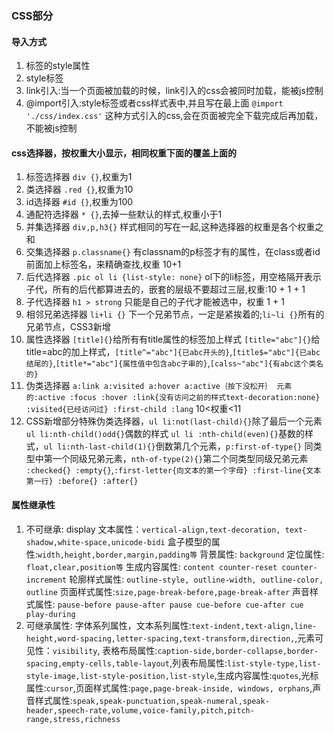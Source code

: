 ### CSS部分
#### 导入方式
1. 标签的style属性
2. style标签
3. link引入:当一个页面被加载的时候，link引入的css会被同时加载，能被js控制
4. @import引入:style标签或者css样式表中,并且写在最上面 `@import './css/index.css'` 这种方式引入的css,会在页面被完全下载完成后再加载，不能被js控制

#### css选择器，按权重大小显示，相同权重下面的覆盖上面的
1. 标签选择器 `div {}`,权重为1
2. 类选择器 `.red {}`,权重为10
3. id选择器 `#id {}`,权重为100
4. 通配符选择器 `* {}`,去掉一些默认的样式,权重小于1
5. 并集选择器 `div,p,h3{}` 样式相同的写在一起,这种选择器的权重是各个权重之和
6. 交集选择器 `p.classname{}` 有classnam的p标签才有的属性，在class或者id前面加上标签名，来精确查找,权重 10+1
7. 后代选择器 `.pic ol li {list-style: none}` ol下的li标签，用空格隔开表示子代，所有的后代都算进去的，嵌套的层级不要超过三层,权重:10 + 1 + 1
8. 子代选择器 `h1 > strong` 只能是自己的子代才能被选中，权重 1 + 1
9. 相邻兄弟选择器 `li+li {}` 下一个兄弟节点，一定是紧挨着的;`li~li {}`所有的兄弟节点，CSS3新增
10. 属性选择器 `[title]{}`给所有有title属性的标签加上样式  `[title="abc"]{}`给title=abc的加上样式，`[title^="abc"]{已abc开头的}`,`[title$="abc"]{已abc结尾的}`,`[title*="abc"]{属性值中包含abc子串的}`,`[calss~"abc"]{有abc这个类名的}`
11. 伪类选择器 `a:link a:visited a:hover a:active｛按下没松开｝ 元素的:active :focus :hover :link{没有访问之前的样式text-decoration:none} :visited{已经访问过} :first-child :lang` 10<权重<11
12. CSS新增部分特殊伪类选择器，`ul li:not(last-child){}`除了最后一个元素 `ul li:nth-child()odd{}`偶数的样式 `ul li :nth-child(even){}`基数的样式，`ul li:nth-last-child(1){}`倒数第几个元素，`p:first-of-type{}` 同类型中第一个同级兄弟元素，`nth-of-type(2){}`第二个同类型同级兄弟元素 `:checked{} :empty{}`,`:first-letter{向文本的第一个字母} :first-line{文本第一行} :before{} :after{}`

#### 属性继承性
1. 不可继承: display 文本属性：`vertical-align,text-decoration, text-shadow,white-space,unicode-bidi` 盒子模型的属性:`width,height,border,margin,padding等` 背景属性: `background` 定位属性: `float,clear,position等` 生成内容属性: `content counter-reset counter-increment` 轮廓样式属性: `outline-style, outline-width, outline-color, outline` 页面样式属性:`size,page-break-before,page-break-after` 声音样式属性: `pause-before pause-after pause cue-before cue-after cue play-during`
2. 可继承属性: 字体系列属性，文本系列属性:`text-indent,text-align,line-height,word-spacing,letter-spacing,text-transform,direction,`,元素可见性：`visibility`, 表格布局属性:`caption-side,border-collapse,border-spacing,empty-cells,table-layout`,列表布局属性:`list-style-type,list-style-image,list-style-position,list-style`,生成内容属性:`quotes`,光标属性:`cursor`,页面样式属性:`page,page-break-inside, windows, orphans`,声音样式属性:`speak,speak-punctuation,speak-numeral,speak-header,speech-rate,volume,voice-family,pitch,pitch-range,stress,richness`